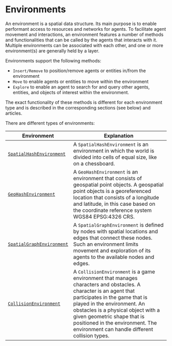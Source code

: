 # Environments

An environment is a spatial data structure. Its main purpose is to enable performant access to resources and networks for agents. To facilitate agent movement and interactions, an environment features a number of methods and functionalities that can be called by the agents that interacts with it. Multiple environments can be associated with each other, and one or more environment(s) are generally held by a layer.

Environments support the following methods:

- `Insert/Remove` to position/remove agents or entities in/from the environment
- `Move` to enable agents or entities to move within the environment 
- `Explore` to enable an agent to search for and query other agents, entities, and objects of interest within the environment.

The exact functionality of these methods is different for each environment type and is described in the corresponding sections (see below) and articles.

There are different types of environments:



| Environment                                     | Explanation                                                  |
| ----------------------------------------------- | ------------------------------------------------------------ |
| [`SpatialHashEnvironment`](spatialhashenv.md)   | A `SpatialHashEnvironment` is an environment in which the world is divided into cells of equal size, like on a chessboard. |
| [`GeoHashEnvironment`](geohashenv.md)           | A `GeoHashEnvironment` is an environment that consists of geospatial point objects. A geospatial point objects is a georeferenced location that consists of a longitude and latitude, in this case based on the coordinate reference system WGS84 EPSG:4326 CRS. |
| [`SpatialGraphEnvironment`](spatialgraphenv.md) | A `SpatialGraphEnvironment` is defined by nodes with spatial locations and edges that connect these nodes. Such an environment limits movement and exploration of its agents to the available nodes and edges. |
| [`CollisionEnvironment`](collisionenv.md)       | A `CollisionEnvironment` is a game environment that manages characters and obstacles. A character is an agent that participates in the game that is played in the environment. An obstacles is a physical object with a given geometric shape that is positioned in the environment. The environment can handle different collision types. |
